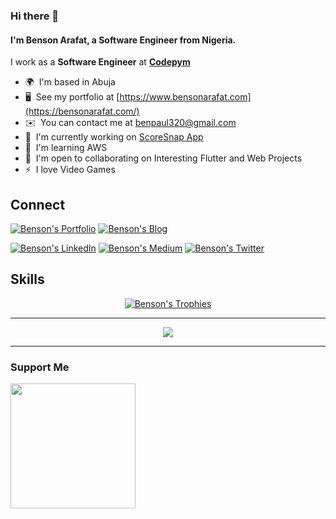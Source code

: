 ### Hi there 👋

#### I'm **Benson Arafat**, a Software Engineer from Nigeria.

I work as a **Software Engineer** at **[Codepym](https://www.codepym.com)**

* 🌍  I'm based in Abuja
* 🖥️  See my portfolio at [https://www.bensonarafat.com](https://bensonarafat.com/)
* ✉️  You can contact me at [benpaul320@gmail.com](mailto:benpaul320@gmail.com)
* 🚀  I'm currently working on [ScoreSnap App](https://github.com/bensonarafat/scoresnap)
* 🧠  I'm learning AWS
* 🤝  I'm open to collaborating on Interesting Flutter and Web Projects
* ⚡  I love Video Games

Connect
-------

[![Benson's Portfolio](https://img.shields.io/badge/Portfolio-afaan.dev-purple?&style=for-the-badge)](https://bensonarafat.com)
[![Benson's Blog](https://img.shields.io/badge/Blog-amx.gg-black?&style=for-the-badge)](https://blog.bensonarafat.com)

[![Benson's LinkedIn](https://img.shields.io/badge/linkedin-%230077B5.svg?&style=for-the-badge&logo=linkedin&logoColor=white)](https://www.linkedin.com/in/bensonarafat)
[![Benson's Medium](https://img.shields.io/badge/medium-%23dedede.svg?&style=for-the-badge&logo=medium&logoColor=black)](https://medium.com/@bensonarafat)
[![Benson's Twitter](https://img.shields.io/badge/twitter-%231DA1F2.svg?&style=for-the-badge&logo=twitter&logoColor=white)](https://www.twitter.com/bensonarafat)


Skills
------------
<div align="center">

  [![Benson's Trophies](https://github-profile-trophy.vercel.app/?username=bensonarafat&rank=-B,-C&column=-1&theme=radical&no-bg=true&margin-w=15&margin-h=15)](https://bensonarafat.com)

</div>

---

<div align="center">
  <a href="https://skillicons.dev">
    <img src="https://skillicons.dev/icons?i=git,css,dart,express,firebase,flutter,html,js,jquery,laravel,mongodb,mysql,nextjs,nodejs,nuxtjs,php,postgres,react,redux,tailwind,vue,webpack" />
  </a>
</div>

---
### Support Me

<a href="https://www.buymeacoffee.com/bensonarafat"><img src="https://cdn.buymeacoffee.com/buttons/v2/default-yellow.png" width="200" /></a>
